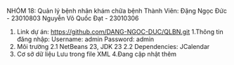 NHÓM 18: Quản lý bệnh nhân khám chữa bệnh
Thành Viên: 
          Đặng Ngọc Đức - 23010803
          Nguyễn Võ Quốc Đạt - 23010306 
1. Link dự án: https://github.com/DANG-NGOC-DUC/QLBN.git
1.Thông tin đăng nhập: 
          Username: admin
          Password: admin
2. Môi trường
          2.1 NetBeans 23, JDK 23
          2.2 Dependencies: JCalendar
3. Cơ sở dữ liệu
          Lưu trong file XML
4.Đang cập nhật thêm       
                    

